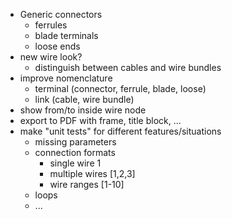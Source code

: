 * Generic connectors
  * ferrules
  * blade terminals
  * loose ends
* new wire look?
  * distinguish between cables and wire bundles
* improve nomenclature
  * terminal (connector, ferrule, blade, loose)
  * link (cable, wire bundle)
* show from/to inside wire node
* export to PDF with frame, title block, ...
* make "unit tests" for different features/situations
  * missing parameters
  * connection formats
    * single wire       1
    * multiple wires    [1,2,3]
    * wire ranges       [1-10]
  * loops
  * ...
